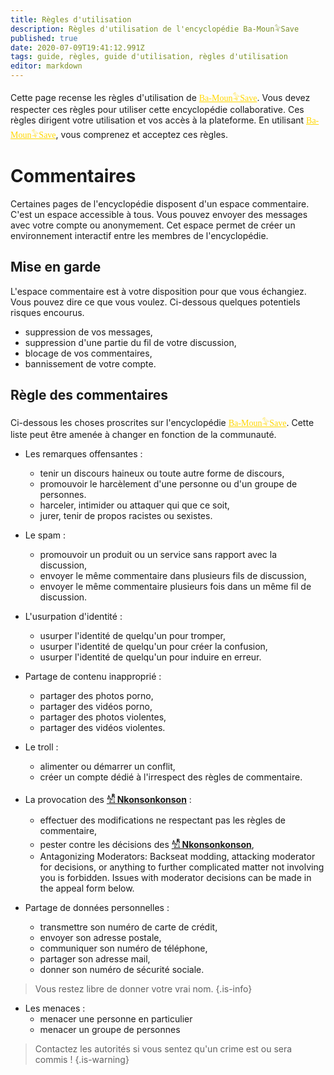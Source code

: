```yaml
---
title: Règles d'utilisation
description: Règles d'utilisation de l'encyclopédie Ba-Moun𓅝Save
published: true
date: 2020-07-09T19:41:12.991Z
tags: guide, règles, guide d'utilisation, règles d'utilisation
editor: markdown
---
```


Cette page recense les règles d'utilisation de <a href="https://save.ba-moun.com" style="font-family:'Yatra One', PT-Serif, serif;color: gold" >Ba-Moun𓅝Save</a>. Vous devez respecter ces règles pour utiliser cette encyclopédie collaborative. Ces règles dirigent votre utilisation et vos accès à la plateforme. En utilisant <a href="https://save.ba-moun.com" style="font-family:'Yatra One', PT-Serif, serif;color: gold" >Ba-Moun𓅝Save</a>, vous comprenez et acceptez ces règles.

# Commentaires

Certaines pages de l'encyclopédie disposent d'un espace commentaire. C'est un espace accessible à tous. Vous pouvez envoyer des messages avec votre compte ou anonymement. Cet espace permet de créer un environnement interactif entre les membres de l'encyclopédie.

## Mise en garde
L'espace commentaire est à votre disposition pour que vous échangiez. Vous pouvez dire ce que vous voulez.
Ci-dessous quelques potentiels risques encourus.

- suppression de vos messages,
- suppression d'une partie du fil de votre discussion,
- blocage de vos commentaires,
- bannissement de votre compte.

## Règle des commentaires

Ci-dessous les choses proscrites sur l'encyclopédie <a href="https://save.ba-moun.com" style="font-family:'Yatra One', PT-Serif, serif;color: gold" >Ba-Moun𓅝Save</a>. Cette liste peut être amenée à changer en fonction de la communauté.

- Les remarques offensantes :
   - tenir un discours haineux ou toute autre forme de discours,
   - promouvoir le harcèlement d'une personne ou d'un groupe de personnes.
   - harceler, intimider ou attaquer qui que ce soit,
   - jurer, tenir de propos racistes ou sexistes.

- Le spam :
   - promouvoir un produit ou un service sans rapport avec la discussion,
   - envoyer le même commentaire dans plusieurs fils de discussion,
   - envoyer le même commentaire plusieurs fois dans un même fil de discussion.

- L'usurpation d'identité :
   - usurper l'identité de quelqu'un pour tromper,
   - usurper l'identité de quelqu'un pour créer la confusion,
   - usurper l'identité de quelqu'un pour induire en erreur.

- Partage de contenu inapproprié :
   - partager des photos porno,
   - partager des vidéos porno,
   - partager des photos violentes,
   - partager des vidéos violentes.
   
- Le troll :
   - alimenter ou démarrer un conflit,
   - créer un compte dédié à l'irrespect des règles de commentaire.

- La provocation des [**𓀰 Nkonsonkonson**](/fr/faq#les-clans) :
   - effectuer des modifications ne respectant pas les règles de commentaire,
   - pester contre les décisions des [**𓀰 Nkonsonkonson**](/fr/faq#les-clans),
   - Antagonizing Moderators: Backseat modding, attacking moderator for decisions, or anything to further complicated matter not involving you is forbidden. Issues with moderator decisions can be made in the appeal form below.

- Partage de données personnelles :
   - transmettre son numéro de carte de crédit,
   - envoyer son adresse postale,
   - communiquer son numéro de téléphone,
   - partager son adresse mail,
   - donner son numéro de sécurité sociale.

> Vous restez libre de donner votre vrai nom.
{.is-info}

- Les menaces :
   - menacer une personne en particulier
   - menacer un groupe de personnes

> Contactez les autorités si vous sentez qu'un crime est ou sera commis !
{.is-warning}